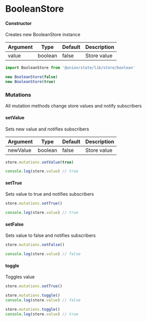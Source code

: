 # BooleanStore

#### Constructor

Creates new BooleanStore instance

| Argument  | Type     | Default  | Description  |
|-----------|----------|----------|--------------|
| value     | boolean  | false    | Store value  |

```javascript
import BooleanStore from '@union/state/lib/store/boolean'

new BooleanStore(false)
new BooleanStore(true)
```

### Mutations

All mutation methods change store values and notify subscribers

#### setValue

Sets new value and notifies subscribers

| Argument  | Type     | Default    | Description  |
|-----------|----------|------------|--------------|
| newValue  | boolean  | false      | Store value  |

```javascript
store.mutations.setValue(true)

console.log(store.value) // true
```

#### setTrue

Sets value to true and notifies subscribers

```javascript
store.mutations.setTrue()

console.log(store.value) // true
```

#### setFalse

Sets value to false and notifies subscribers

```javascript
store.mutations.setFalse()

console.log(store.value) // false
```

#### toggle

Toggles value

```javascript
store.mutations.setTrue()

store.mutations.toggle()
console.log(store.value) // false

store.mutations.toggle()
console.log(store.value) // true
```
